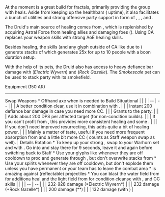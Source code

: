 At the moment <Specialization name="druid" prefix="boon"/> is a great build for fractals, primarily providing the group with heals. Aside from keeping up the healthbars (<Item id="24836"/> uptime), it also facilitates a bunch of utilities and strong offensive party support in form of <Skill id="12497"/>, <Skill id="12498"/>, <Skill id="31582"/>, <Trait id="2057"/> and <Trait id="1016"/>.

The Druid's main source of healing comes from <Skill id="31869"/>, which is replenished by acquiring Astral Force from healing allies and damaging foes (<Trait id="1874"/>). Using CA replaces your weapon skills with strong AoE healing skills.

Besides healing, the <Skill id="31869"/> skills (and any glyph outside of CA like <Skill id="31582"/> due to <Trait id="2001"/>) generate stacks of <Trait id="2057"/> which generates 25x <Boon name="might"/> for up to 10 people with a boon duration setup.

With the help of its pets, the Druid also has access to heavy defiance bar damage with <Skill id="31639"/> (*Electric Wyvern*) and <Skill id="43636"/> (*Rock Gazelle*). The *Smokescale* pet can be used to stack party <Effect name="stealth"/> with its <Skill id="31568"/> smokefield.

<Divider>
Equipment (150 AR)
</Divider>

<Grid>
<Column>
<Armor helmId="75022" helmRuneId="24842" helmRuneCount="6" helmAffix="Minstrel" helmRune="Monk" shouldersId="48017" shouldersRuneId="24842" shouldersRuneCount="6" shouldersAffix="Cleric/Magi" shouldersRune="Monk" coatId="70834" coatRuneId="24842" coatRuneCount="6" coatAffix="Minstrel" coatRune="Monk" glovesId="48014" glovesRuneId="24842" glovesRuneCount="6" glovesAffix="Cleric/Magi" glovesRune="Monk" leggingsId="75340" leggingsRuneId="24842" leggingsRuneCount="6" leggingsAffix="Minstrel" leggingsRune="Monk" bootsId="48012" bootsRuneId="24842" bootsRuneCount="6" bootsAffix="Cleric/Magi" bootsRune="Monk"/>
</Column>

<Column>
<Weapons weapon1MainId="74905" weapon1MainSigil1Id="74326" weapon1MainType="Axe (or Sword)" weapon1MainAffix="Minstrel" weapon1MainSigil1="Transference" weapon1OffId="71116" weapon1OffSigilId="72339" weapon1OffAffix="Minstrel" weapon1OffType="Warhorn" weapon1OffSigil="Concentration" weapon2MainId="75200" weapon2MainSigil1Id="74326" weapon2MainSigil2Id="24551" weapon2MainType="Staff" weapon2MainAffix="Minstrel" weapon2MainSigil1="Transference" weapon2MainSigil2="Water"/>

---

<Card>
<CardHeader>
Swap Weapons
</CardHeader>
<CardContent>
* Offhand axe when <Skill id="12638"/> is needed to <Control name="pull"/>
</CardContent>
</Card>
</Column>

<Column>
<Trinkets backItemId="79830" backItemStatId="155" backItemAffix="Cleric/Magi" accessory1Id="39547" accessory1Affix="Cleric/Magi" accessory2Id="39546" accessory2Affix="Cleric/Magi" amuletId="39566" amuletAffix="Cleric/Magi" ring1Id="39597" ring1Affix="Cleric/Magi" ring2Id="79446" ring2StatId="1134" ring2Affix="Minstrel"/>

<Consumables foodId="68634" utilityId="67528" infusionId="37125"/>
</Column>
</Grid>

<Divider>
Build
</Divider>

<Grid>
<Column width="9">
<Traits traits1Id="30" traits1="Skirmishing" traits1Selected="1069,1016,1064" traits2Id="25" traits2="Nature Magic" traits2Selected="1060,964,1038" traits3Id="5" traits3="Druid" traits3Selected="2016,2001,2057"/>
</Column>

<Column>
<Skills weapon1Skill1="" weapon1Skill2="" weapon1Skill3="" weapon1Skill4="" weapon1Skill5="" utilitySkill1="31407" utilitySkill2="31582" utilitySkill3="12497" utilitySkill4="12493" utilitySkill5="12569"/>

<Card>
<CardHeader>
Situational
</CardHeader>
<CardContent>
| | |
| -- | -- |
| <Skill id="12489" size="big" text="false"/> | A better condition clear, use it in combination with <Trait id="1075"/>. |
| <Skill id="31746" size="big" text="false"/> | Instant 200 defiance bar damage in case you need more CC. |
| <Skill id="12495" size="big" text="false"/> | Grants <Boon name="protection"/> to the party. |
| <Skill id="12498" size="big" text="false"/> | Adds about 200 DPS per affected target (for non-condition builds). |
| <Skill id="31888" size="big" text="false"/> | If you can't profit from <Boon name="stability"/>, this provides more consistent healing and some <Boon name="might"/>. |
| <Trait id="978" size="big" text="false"/> | If you don't need improved resurrecting, this adds quite a bit of healing power. |
| <Trait id="1935" size="big" text="false"/> | Mainly a matter of taste, useful if you need more frequent absorption from <Skill id="31496"/> and a little bit more CC (<Skill id="31869"/> counts as Staff weapon swap as well). |
</CardContent>
</Card>
</Column>
</Grid>

<Divider>
Details
</Divider>

<Grid>
<Column width="9">
<Card>
<CardHeader>
Rotation
</CardHeader>
<CardContent>
* To keep up your strong <Boon name="regeneration"/>, swap to your Warhorn set and <Trait id="1064"/> <Skill id="12621"/> with <Item id="72339"/>. Go into <Skill id="31869"/> and stay there for 9 seconds, leave it and <Trait id="1064"/> <Skill id="12621"/> again before switching back to Staff
* Use your glyphs like <Skill id="31582"/> whenever they are off cooldown to proc <Trait id="2057"/> and generate <Boon name="might"/> through <Trait id="2001"/>, but don't overwrite stacks from <Skill id="31869"/>
* Use your spirits whenever they are off cooldown, but don't explode them unless you have permanent <Boon name="alacrity"/> or your team has to leave the combat area
* <Skill id="31496"/> is amazing against (reflectable) projectiles
* You can blast the water field from <Skill id="31496"/> for additiona heal and the light field from <Skill id="31406"/> for condition cleanse with <Skill id="31535"/>, <Skill id="12621"/> and <Skill id="31318"/>
</CardContent>
</Card>
</Column>

<Column>
<Card>
<CardHeader>
CC skills
</CardHeader>
<CardContent>
| | |
| -- | -- |
| <Skill id="31639"/> | 232-928 damage (*Electric Wyvern*) |
| <Skill id="43636"/> | 232 damage (*Rock Gazelle*) |
| <Skill id="31318"/> | 200 damage (*<Skill id="31869"/>*) |
| <Skill id="12490"/> | 132 damage (with <Condition name="chilled"/>) |
</CardContent>
</Card>
</Column>
</Grid>
